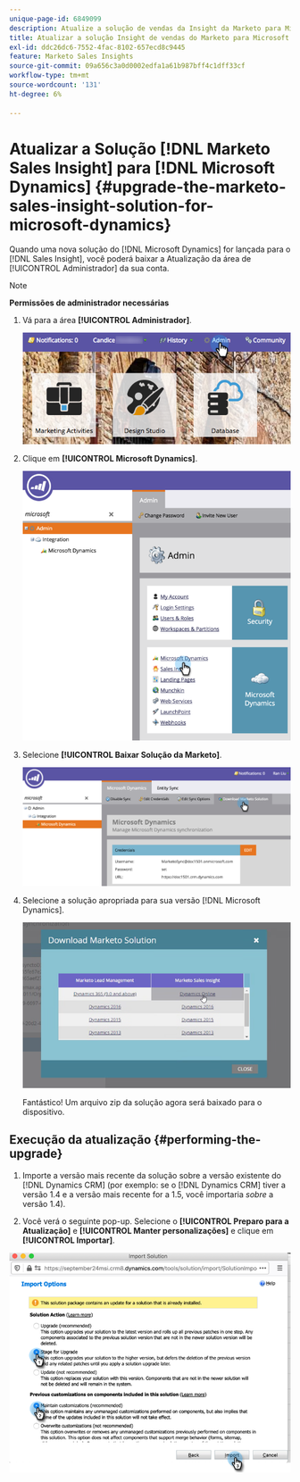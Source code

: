 ```yaml
---
unique-page-id: 6849099
description: Atualize a solução de vendas da Insight da Marketo para Microsoft Dynamics - Documentação da Marketo - Documentação do produto
title: Atualizar a solução Insight de vendas do Marketo para Microsoft Dynamics
exl-id: ddc26dc6-7552-4fac-8102-657ecd8c9445
feature: Marketo Sales Insights
source-git-commit: 09a656c3a0d0002edfa1a61b987bff4c1dff33cf
workflow-type: tm+mt
source-wordcount: '131'
ht-degree: 6%

---
```


# Atualizar a Solução [!DNL Marketo Sales Insight] para [!DNL Microsoft Dynamics] {#upgrade-the-marketo-sales-insight-solution-for-microsoft-dynamics}

Quando uma nova solução do [!DNL Microsoft Dynamics] for lançada para o [!DNL Sales Insight], você poderá baixar a Atualização da área de [!UICONTROL Administrador] da sua conta.

>[!NOTE]
>
>**Permissões de administrador necessárias**

1. Vá para a área **[!UICONTROL Administrador]**.

   ![](assets/upgrade-the-marketo-sales-insight-solution-for-microsoft-dynamics-1.png)

1. Clique em **[!UICONTROL Microsoft Dynamics]**.

   ![](assets/upgrade-the-marketo-sales-insight-solution-for-microsoft-dynamics-2.png)

1. Selecione **[!UICONTROL Baixar Solução da Marketo]**.

   ![](assets/upgrade-the-marketo-sales-insight-solution-for-microsoft-dynamics-3.png)

1. Selecione a solução apropriada para sua versão [!DNL Microsoft Dynamics].

   ![](assets/upgrade-the-marketo-sales-insight-solution-for-microsoft-dynamics-4.png)

   Fantástico! Um arquivo zip da solução agora será baixado para o dispositivo.

## Execução da atualização {#performing-the-upgrade}

1. Importe a versão mais recente da solução sobre a versão existente do [!DNL Dynamics CRM] (por exemplo: se o [!DNL Dynamics CRM] tiver a versão 1.4 e a versão mais recente for a 1.5, você importaria _sobre_ a versão 1.4).

2. Você verá o seguinte pop-up. Selecione o **[!UICONTROL Preparo para a Atualização]** e **[!UICONTROL Manter personalizações]** e clique em **[!UICONTROL Importar]**.

![](assets/upgrade-the-marketo-sales-insight-solution-for-microsoft-dynamics-5.png)
